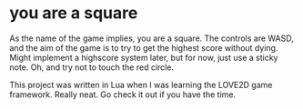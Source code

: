 you are a square
================

As the name of the game implies, you are a square. The controls are WASD, 
and the aim of the game is to try to get the highest score without dying. 
Might implement a highscore system later, but for now, just use a sticky note.
Oh, and try not to touch the red circle.

This project was written in Lua when I was learning the LOVE2D game framework. Really neat.
Go check it out if you have the time.
